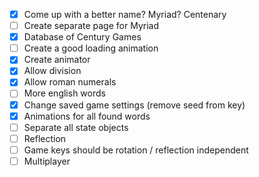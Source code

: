 - [x] Come up with a better name? Myriad? Centenary
- [ ] Create separate page for Myriad
- [x] Database of Century Games
- [ ] Create a good loading animation
- [x] Create animator
- [x] Allow division
- [x] Allow roman numerals
- [ ] More english words
- [x] Change saved game settings (remove seed from key)
- [x] Animations for all found words
- [ ] Separate all state objects
- [ ] Reflection
- [ ] Game keys should be rotation / reflection independent
- [ ] Multiplayer